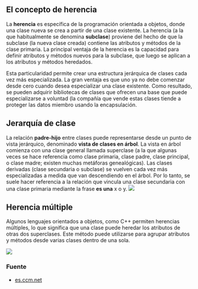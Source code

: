 ## El concepto de herencia

La **herencia** es específica de la programación orientada a objetos, donde una clase nueva se crea a partir de una clase existente. La herencia (a la que habitualmente se denomina **subclase**) proviene del hecho de que la subclase (la nueva clase creada) contiene las atributos y métodos de la clase primaria. La principal ventaja de la herencia es la capacidad para definir atributos y métodos nuevos para la subclase, que luego se aplican a los atributos y métodos heredados.  
  
Esta particularidad permite crear una estructura jerárquica de clases cada vez más especializada. La gran ventaja es que uno ya no debe comenzar desde cero cuando desea especializar una clase existente. Como resultado, se pueden adquirir bibliotecas de clases que ofrecen una base que puede especializarse a voluntad (la compañía que vende estas clases tiende a proteger las datos miembro usando la encapsulación.
## Jerarquía de clase

La relación **padre-hijo** entre clases puede representarse desde un punto de vista jerárquico, denominado **vista de clases en árbol**. La vista en árbol comienza con una clase general llamada superclase (a la que algunas veces se hace referencia como clase primaria, clase padre, clase principal, o clase madre; existen muchas metáforas genealógicas). Las clases derivadas (clase secundaria o subclase) se vuelven cada vez más especializadas a medida que van descendiendo en el árbol. Por lo tanto, se suele hacer referencia a la relación que vincula una clase secundaria con una clase primaria mediante la frase **es una** x o y.
![](https://img-17.ccm2.net/OWEE9Lg8mDuWSbZcV_UZp7O2VhY=/44a281294dae41a69ebf2ad59d3583e1/ccm-encyclopedia/poo-images-animaux.gif)
## Herencia múltiple

Algunos lenguajes orientados a objetos, como C++ permiten herencias múltiples, lo que significa que una clase puede heredar los atributos de otras dos superclases. Este método puede utilizarse para agrupar atributos y métodos desde varias clases dentro de una sola.

![](https://img-17.ccm2.net/43cI4MhDkue9Zi6T93X3jgZjfJU=/371077e3531540d3a11827b96e6f3f78/ccm-encyclopedia/poo-images-animaux2.gif)

### Fuente
- [es.ccm.net](https://es.ccm.net/contents/411-poo-herencia#:~:text=La%20herencia%20es%20espec%C3%ADfica%20de,m%C3%A9todos%20de%20la%20clase%20primaria.)